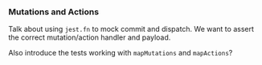 ### Mutations and Actions

Talk about using `jest.fn` to mock commit and dispatch. We want to assert the correct mutation/action handler and payload.

Also introduce the tests working with `mapMutations` and `mapActions`?
